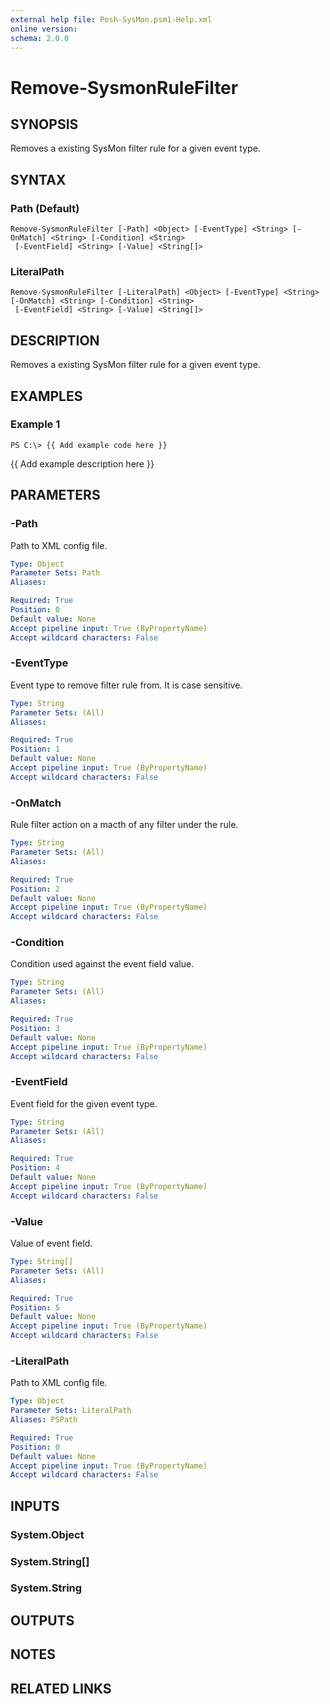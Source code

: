 ```yaml
---
external help file: Posh-SysMon.psm1-Help.xml
online version: 
schema: 2.0.0
---
```


# Remove-SysmonRuleFilter

## SYNOPSIS
Removes a existing SysMon filter rule for a given event type.

## SYNTAX

### Path (Default)
```
Remove-SysmonRuleFilter [-Path] <Object> [-EventType] <String> [-OnMatch] <String> [-Condition] <String>
 [-EventField] <String> [-Value] <String[]>
```

### LiteralPath
```
Remove-SysmonRuleFilter [-LiteralPath] <Object> [-EventType] <String> [-OnMatch] <String> [-Condition] <String>
 [-EventField] <String> [-Value] <String[]>
```

## DESCRIPTION
Removes a existing SysMon filter rule for a given event type.

## EXAMPLES

### Example 1
```
PS C:\> {{ Add example code here }}
```

{{ Add example description here }}

## PARAMETERS

### -Path
Path to XML config file.

```yaml
Type: Object
Parameter Sets: Path
Aliases: 

Required: True
Position: 0
Default value: None
Accept pipeline input: True (ByPropertyName)
Accept wildcard characters: False
```

### -EventType
Event type to remove filter rule from.
It is case sensitive.

```yaml
Type: String
Parameter Sets: (All)
Aliases: 

Required: True
Position: 1
Default value: None
Accept pipeline input: True (ByPropertyName)
Accept wildcard characters: False
```

### -OnMatch
Rule filter action on a macth of any filter under the rule.

```yaml
Type: String
Parameter Sets: (All)
Aliases: 

Required: True
Position: 2
Default value: None
Accept pipeline input: True (ByPropertyName)
Accept wildcard characters: False
```

### -Condition
Condition used against the event field value.

```yaml
Type: String
Parameter Sets: (All)
Aliases: 

Required: True
Position: 3
Default value: None
Accept pipeline input: True (ByPropertyName)
Accept wildcard characters: False
```

### -EventField
Event field for the given event type.

```yaml
Type: String
Parameter Sets: (All)
Aliases: 

Required: True
Position: 4
Default value: None
Accept pipeline input: True (ByPropertyName)
Accept wildcard characters: False
```

### -Value
Value of event field.

```yaml
Type: String[]
Parameter Sets: (All)
Aliases: 

Required: True
Position: 5
Default value: None
Accept pipeline input: True (ByPropertyName)
Accept wildcard characters: False
```

### -LiteralPath
Path to XML config file.

```yaml
Type: Object
Parameter Sets: LiteralPath
Aliases: PSPath

Required: True
Position: 0
Default value: None
Accept pipeline input: True (ByPropertyName)
Accept wildcard characters: False
```

## INPUTS

### System.Object
### System.String[]
### System.String
## OUTPUTS

## NOTES

## RELATED LINKS

